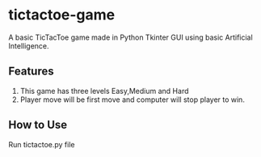 # tictactoe-game
A basic TicTacToe game made in Python Tkinter GUI using basic Artificial Intelligence.

## Features
1. This game has three levels Easy,Medium and Hard
2. Player move will be first move and computer will stop player to win.

## How to Use
Run tictactoe.py file
